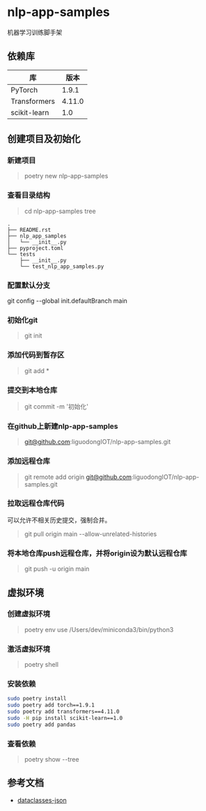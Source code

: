 # nlp-app-samples
机器学习训练脚手架




## 依赖库

| 库 | 版本 |
| - | - |
| PyTorch | 1.9.1 |
| Transformers | 4.11.0|
| scikit-learn | 1.0|




## 创建项目及初始化

### 新建项目
>poetry new nlp-app-samples

### 查看目录结构

> cd nlp-app-samples
> tree
```
.
├── README.rst
├── nlp_app_samples
│   └── __init__.py
├── pyproject.toml
└── tests
    ├── __init__.py
    └── test_nlp_app_samples.py

```

### 配置默认分支
git config --global init.defaultBranch main

### 初始化git
> git init

### 添加代码到暂存区
> git add *

### 提交到本地仓库
> git commit -m '初始化'

### 在github上新建nlp-app-samples
> git@github.com:liguodongIOT/nlp-app-samples.git


### 添加远程仓库
> git remote add origin git@github.com:liguodongIOT/nlp-app-samples.git

### 拉取远程仓库代码
可以允许不相关历史提交，强制合并。

> git pull origin main --allow-unrelated-histories

### 将本地仓库push远程仓库，并将origin设为默认远程仓库
> git push -u origin main


## 虚拟环境

### 创建虚拟环境
> poetry env use /Users/dev/miniconda3/bin/python3

### 激活虚拟环境

> poetry shell


### 安装依赖

```bash
sudo poetry install
sudo poetry add torch==1.9.1
sudo poetry add transformers==4.11.0
sudo -H pip install scikit-learn==1.0
sudo poetry add pandas
```

### 查看依赖

> poetry show --tree




## 参考文档

- [dataclasses-json](https://pypi.org/project/dataclasses-json/)

